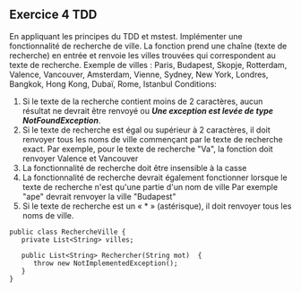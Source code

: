 ## Exercice 4 TDD
En appliquant les principes du TDD et mstest.
Implémenter une fonctionnalité de recherche de ville. La fonction prend une chaîne (texte de recherche) en
entrée et renvoie les villes trouvées qui correspondent au texte de recherche.
Exemple de villes : Paris, Budapest, Skopje, Rotterdam, Valence, Vancouver, Amsterdam, Vienne, Sydney, New York, Londres, Bangkok, Hong Kong, Dubaï, Rome, Istanbul
Conditions:


1. Si le texte de la recherche contient moins de 2 caractères, aucun résultat ne devrait être renvoyé ou ***Une exception est levée de type NotFoundException***.
2. Si le texte de recherche est égal ou supérieur à 2 caractères, il doit renvoyer tous les noms de ville commençant par le texte de recherche exact.
   Par exemple, pour le texte de recherche "Va", la fonction doit renvoyer Valence et Vancouver 
3. La fonctionnalité de recherche doit être insensible à la casse
4. La fonctionnalité de recherche devrait également fonctionner lorsque le texte de recherche n'est qu'une partie d'un nom de ville
   Par exemple "ape" devrait renvoyer la ville "Budapest"
5. Si le texte de recherche est un « * » (astérisque), il doit renvoyer tous les noms de ville.

```
public class RechercheVille {
   private List<String> villes;
   
   public List<String> Rechercher(String mot)  {
      throw new NotImplementedException();
   }
}
```
